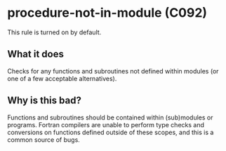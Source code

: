 # procedure-not-in-module (C092)
This rule is turned on by default.

## What it does
Checks for any functions and subroutines not defined within modules (or one
of a few acceptable alternatives).

## Why is this bad?
Functions and subroutines should be contained within (sub)modules or programs.
Fortran compilers are unable to perform type checks and conversions on functions
defined outside of these scopes, and this is a common source of bugs.